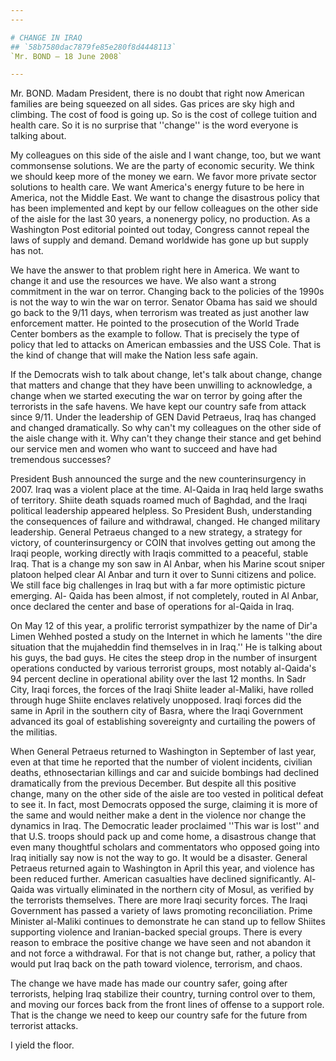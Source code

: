 ```yaml
---
---

# CHANGE IN IRAQ
## `58b7580dac7879fe85e280f8d4448113`
`Mr. BOND — 18 June 2008`

---
```



Mr. BOND. Madam President, there is no doubt that right now American 
families are being squeezed on all sides. Gas prices are sky high and 
climbing. The cost of food is going up. So is the cost of college 
tuition and health care. So it is no surprise that ''change'' is the 
word everyone is talking about.

My colleagues on this side of the aisle and I want change, too, but 
we want commonsense solutions. We are the party of economic security. 
We think we should keep more of the money we earn. We favor more 
private sector solutions to health care. We want America's energy 
future to be here in America, not the Middle East. We want to change 
the disastrous policy that has been implemented and kept by our fellow 
colleagues on the other side of the aisle for the last 30 years, a 
nonenergy policy, no production. As a Washington Post editorial pointed 
out today, Congress cannot repeal the laws of supply and demand. Demand 
worldwide has gone up but supply has not.

We have the answer to that problem right here in America. We want to 
change it and use the resources we have. We also want a strong 
commitment in the war on terror. Changing back to the policies of the 
1990s is not the way to win the war on terror. Senator Obama has said 
we should go back to the 9/11 days, when terrorism was treated as just 
another law enforcement matter. He pointed to the prosecution of the 
World Trade Center bombers as the example to follow. That is precisely 
the type of policy that led to attacks on American embassies and the 
USS Cole. That is the kind of change that will make the Nation less 
safe again.

If the Democrats wish to talk about change, let's talk about change, 
change that matters and change that they have been unwilling to 
acknowledge, a change when we started executing the war on terror by 
going after the terrorists in the safe havens. We have kept our country 
safe from attack since 9/11. Under the leadership of GEN David 
Petraeus, Iraq has changed and changed dramatically. So why can't my 
colleagues on the other side of the aisle change with it. Why can't 
they change their stance and get behind our service men and women who 
want to succeed and have had tremendous successes?

President Bush announced the surge and the new counterinsurgency in 
2007. Iraq was a violent place at the time. Al-Qaida in Iraq held large 
swaths of territory. Shiite death squads roamed much of Baghdad, and 
the Iraqi political leadership appeared helpless. So President Bush, 
understanding the consequences of failure and withdrawal, changed. He 
changed military leadership. General Petraeus changed to a new 
strategy, a strategy for victory, of counterinsurgency or COIN that 
involves getting out among the Iraqi people, working directly with 
Iraqis committed to a peaceful, stable Iraq. That is a change my son 
saw in Al Anbar, when his Marine scout sniper platoon helped clear Al 
Anbar and turn it over to Sunni citizens and police. We still face big 
challenges in Iraq but with a far more optimistic picture emerging. Al-
Qaida has been almost, if not completely, routed in Al Anbar, once 
declared the center and base of operations for al-Qaida in Iraq.

On May 12 of this year, a prolific terrorist sympathizer by the name 
of Dir'a Limen Wehhed posted a study on the Internet in which he 
laments ''the dire situation that the mujaheddin find themselves in in 
Iraq.'' He is talking about his guys, the bad guys. He cites the steep 
drop in the number of insurgent operations conducted by various 
terrorist groups, most notably al-Qaida's 94 percent decline in 
operational ability over the last 12 months. In Sadr City, Iraqi 
forces, the forces of the Iraqi Shiite leader al-Maliki, have rolled 
through huge Shiite enclaves relatively unopposed. Iraqi forces did the 
same in April in the southern city of Basra, where the Iraqi Government 
advanced its goal of establishing sovereignty and curtailing the powers 
of the militias.

When General Petraeus returned to Washington in September of last 
year, even at that time he reported that the number of violent 
incidents, civilian deaths, ethnosectarian killings and car and suicide 
bombings had declined dramatically from the previous December. But 
despite all this positive change, many on the other side of the aisle 
are too vested in political defeat to see it. In fact, most Democrats 
opposed the surge, claiming it is more of the same and would neither 
make a dent in the violence nor change the dynamics in Iraq. The 
Democratic leader proclaimed ''This war is lost'' and that U.S. troops 
should pack up and come home, a disastrous change that even many 
thoughtful scholars and commentators who opposed going into Iraq 
initially say now is not the way to go. It would be a disaster. General 
Petraeus returned again to Washington in April this year, and violence 
has been reduced further. American casualties have declined 
significantly. Al-Qaida was virtually eliminated in the northern city 
of Mosul, as verified by the terrorists themselves. There are more 
Iraqi security forces. The Iraqi Government has passed a variety of 
laws promoting reconciliation. Prime Minister al-Maliki continues to 
demonstrate he can stand up to fellow Shiites supporting violence and 
Iranian-backed special groups. There is every reason to embrace the 
positive change we have seen and not abandon it and not force a 
withdrawal. For that is not change but, rather, a policy that would put 
Iraq back on the path toward violence, terrorism, and chaos.

The change we have made has made our country safer, going after 
terrorists, helping Iraq stabilize their country, turning control over 
to them, and moving our forces back from the front lines of offense to 
a support role. That is the change we need to keep our country safe for 
the future from terrorist attacks.

I yield the floor.